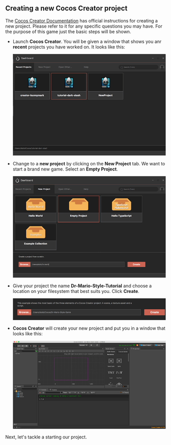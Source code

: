 ## Creating a new Cocos Creator project
The [Cocos Creator Documentation](http://www.cocos2d-x.org/docs/creator/en/getting-started/hello-world.html) has official instructions for creating a new project. Please refer to it for any specific questions you may have. For the purpose of this game just the basic steps will be shown.

* Launch __Cocos Creator__. You will be given a window that shows you anr __recent__ projects you have worked on. It looks like this:

    ![](img/recent_projects_window.png)

* Change to a __new project__ by clicking on the __New Project__ tab. We want to start a brand new game. Select an __Empty Project__.

    ![](img/new_projects_window.png)

* Give your project the name __Dr-Mario-Style-Tutorial__ and choose a location on your filesystem that best suits you. Click __Create__.

    ![](img/new_path.png)

* __Cocos Creator__ will create your new project and put you in a window that looks like this:

    ![](img/main_window.png)

Next, let's tackle a starting our project.
